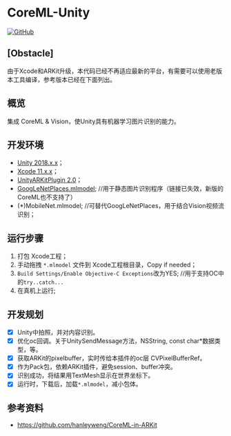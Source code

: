 # CoreML-Unity

[![GitHub](https://img.shields.io/github/license/mashape/apistatus.svg?style=social)](https://github.com/brakmic/OpenCV/blob/master/LICENSE)

## [Obstacle]
由于Xcode和ARKit升级，本代码已经不再适应最新的平台，有需要可以使用老版本工具编译，参考版本已经在下面列出。

## 概览

集成 CoreML & Vision，使Unity具有机器学习图片识别的能力。

## 开发环境

- [Unity 2018.x.x](https://unity.cn/releases/lts/2018)；
- [Xcode 11.x.x](https://developer.apple.com/download/all/?q=xcode)；
- [UnityARKitPlugin 2.0](https://bitbucket.org/Unity-Technologies/unity-arkit-plugin)；
- [GoogLeNetPlaces.mlmodel](https://developer.apple.com/machine-learning/build-run-models/); //用于静态图片识别程序（链接已失效，新版的CoreML也不支持了）
- (*)MobileNet.mlmodel; //可替代GoogLeNetPlaces，用于结合Vision视频流识别；

## 运行步骤

1. 打包 Xcode工程；
2. 手动拖拽 ``*.mlmodel`` 文件到 Xcode工程根目录，Copy if needed；
3. ``Build Settings/Enable Objective-C Exceptions``改为YES; //用于支持OC中的``try..catch...``
4. 在真机上运行;

## 开发规划

- [x] Unity中拍照，并对内容识别。
- [x] 优化oc回调。关于UnitySendMessage方法，NSString, const char*数据类型，等。
- [x] 获取ARKit的pixelbuffer，实时传给本插件的oc层 CVPixelBufferRef。
- [x] 作为Pack包，依赖ARKit插件，避免session、buffer冲突。
- [x] 识别成功，将结果用TextMesh显示在世界坐标下。
- [x] 运行时，下载后，加载``*.mlmodel``，减小包体。

## 参考资料

- https://github.com/hanleyweng/CoreML-in-ARKit
